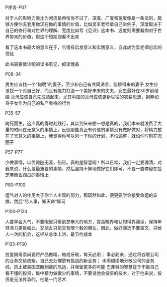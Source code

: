 
P序言-P07

对于人的影响力类比为河流是再恰当不过了，深度、广度和宽度像是一条法则，能够方便你去套用你现在做的事情的价值，比如吴军老师拿自己举例子，深度取决于自己的修行和对世界的理解、宽度比如写《见识》这本书、远度则需要看你对于世界带来的价值，但这个短期则看不出来

看了这本书最大的意义在于，它很有启发意义和实践意义，自此成为吴老师忠实的信徒

此书需要做详细的读书笔记，细读慢品


P08-34

男生应该找一个“聪明”的妻子，至少和自己有共同语言，能聊得来的妻子
女生应该找一个对自己好，而且有能力打造一个美好未来的丈夫，女生最好在30岁前结婚
父母应该自己先成熟起来，尤其中国的父母应该更新以往的农耕思想，摒弃如将子女作为自己的私产看待的行为

P35-57

向死而生，这点真的得时刻践行，其实到头来想一想是真的，我们本来就浪费了大量的时间在无意义的事情上，反倒那些真正有价值的事情没有做好做对，将精力放在了无意义的事情上，我觉得你可以列一下你的计划，不怕调整，就怕你时刻在兜圈子

P57-P77

少做事情，以优雅随无涯，殆已。真的是智慧啊！所以日常，我们一定要理清，对我来说，什么是最重要的事情，然后坚持不懈地做好它们即可，不要一直停留在捡芝麻而丢西瓜的事情上

P80-P100

运气对人的作用大于你个人主观的努力，那既然如此，便更要学会接受命运的安排，然后“尽人事，知天命”即可

P100-P124

人要学会大气，不要眼里只看到芝麻大的地方，提高眼界和认知得靠阅读，保持年轻活力更是如此，交朋友只能交有限个数的朋友，因此，做好筛选不要滥交，只给人一次的机会，这样从总体上讲，最节约成本

P125-P150

拉里佩奇崇尚要将产品做精，做成牙刷，每天必用；
事必躬亲，通过将谷歌公司的业务交给皮柴，自己去处理更有挑战的新业务；
未雨绸缪地分散公司的业务线，防止被美国垄断制裁的厄运，并保留更多的可能
巴菲特的智慧在于不做自己看不懂的投资，集中精力做很少的事情，不要说他会投资的技术，对于他来说，投资是无法传承的，他是一门艺术